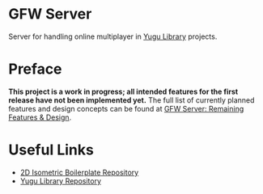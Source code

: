# **GFW Server**
Server for handling online multiplayer in [Yugu Library](https://github.com/citrusunshiu/yugu-library) projects.

# **Preface**
**This project is a work in progress; all intended features for the first release have not been implemented yet.** The full list of currently planned features and design concepts can be found at [GFW Server: Remaining Features & Design](https://github.com/citrusunshiu/2d-isometric-boilerplate/wiki/GFW-Server:-Remaining-Features-&-Design).

# **Useful Links**
* [2D Isometric Boilerplate Repository](https://github.com/citrusunshiu/2d-isometric-boilerplate)
* [Yugu Library Repository](https://github.com/citrusunshiu/yugu-library)

